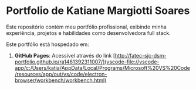 # Portfolio de Katiane Margiotti Soares

Este repositório contém meu portfólio profissional, exibindo minha experiência, projetos e habilidades como desenvolvedora full stack.

Este portfólio está hospedado em:

1. **GitHub Pages**: Acessível através do link [http://fatec-sjc-dsm-portfolio.github.io/ra1461392311007/](vscode-file://vscode-app/c:/Users/katia/AppData/Local/Programs/Microsoft%20VS%20Code/resources/app/out/vs/code/electron-browser/workbench/workbench.html)
